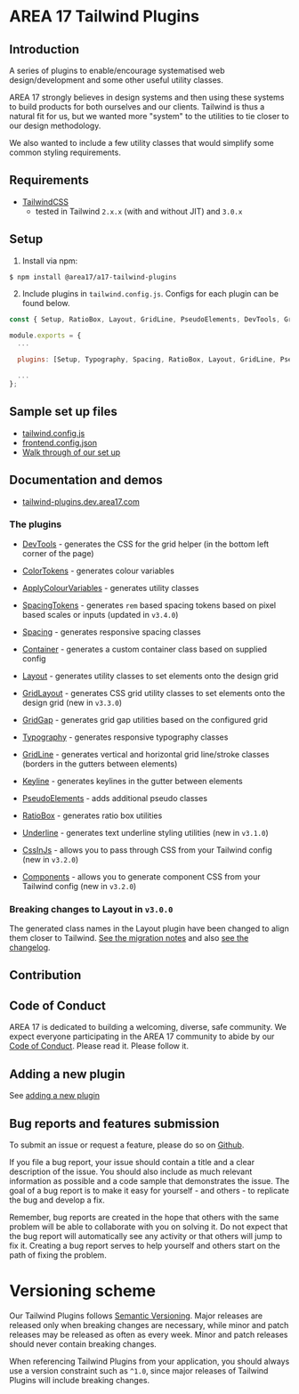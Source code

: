 # AREA 17 Tailwind Plugins

## Introduction

A series of plugins to enable/encourage systematised web design/development and some other useful utility classes.

AREA 17 strongly believes in design systems and then using these systems to build products for both ourselves and our clients. Tailwind is thus a natural fit for us, but we wanted more "system" to the utilities to tie closer to our design methodology.

We also wanted to include a few utility classes that would simplify some common styling requirements.

## Requirements

* [TailwindCSS](https://tailwindcss.com/)
  * tested in Tailwind <code>2.x.x</code> (with and without JIT) and <code>3.0.x</code>

## Setup

1. Install via npm:

```shell
$ npm install @area17/a17-tailwind-plugins
```

2. Include plugins in `tailwind.config.js`. Configs for each plugin can be found below.

```javascript
const { Setup, RatioBox, Layout, GridLine, PseudoElements, DevTools, GridGap, Container, Keyline, Spacing, Typography, ColorTokens, ApplyColorVariables, Underline, Components, CssInJs, GridLayout, SpacingTokens } = require('@area17/a17-tailwind-plugins');

module.exports = {
  ...

  plugins: [Setup, Typography, Spacing, RatioBox, Layout, GridLine, PseudoElements, DevTools, GridGap, Container, Keyline, ColorTokens, Underline, Components, CssInJs, GridLayout],

  ...
};
```

## Sample set up files

* [tailwind.config.js](https://github.com/area17/tailwind-plugins/blob/main/docs/tailwind.config.js)
* [frontend.config.json](https://github.com/area17/tailwind-plugins/blob/main/docs/frontend.config.json)
* [Walk through of our set up](http://tailwind-plugins.dev.area17.com/Setup.php)


## Documentation and demos

* [tailwind-plugins.dev.area17.com](http://tailwind-plugins.dev.area17.com/)

### The plugins

* [DevTools](http://tailwind-plugins.dev.area17.com/DevTools.php) - generates the CSS for the grid helper (in the bottom left corner of the page)

* [ColorTokens](http://tailwind-plugins.dev.area17.com/ColorTokens.php) - generates colour variables
* [ApplyColourVariables](http://tailwind-plugins.dev.area17.com/ApplyColourVariables.php) - generates utility classes

* [SpacingTokens](http://tailwind-plugins.dev.area17.com/SpacingTokens.php) - generates `rem` based spacing tokens based on pixel based scales or inputs (updated in `v3.4.0`)
* [Spacing](http://tailwind-plugins.dev.area17.com/Spacing.php) - generates responsive spacing classes

* [Container](http://tailwind-plugins.dev.area17.com/Container.php) - generates a custom container class based on supplied config
* [Layout](http://tailwind-plugins.dev.area17.com/Layout.php) - generates utility classes to set elements onto the design grid
* [GridLayout](http://tailwind-plugins.dev.area17.com/GridLayout.php) - generates CSS grid utility classes to set elements onto the design grid (new in `v3.3.0`)
* [GridGap](http://tailwind-plugins.dev.area17.com/GridGap.php) - generates grid gap utilities based on the configured grid

* [Typography](http://tailwind-plugins.dev.area17.com/Typography.php) - generates responsive typography classes

* [GridLine](http://tailwind-plugins.dev.area17.com/GridLine.php) - generates vertical and horizontal grid line/stroke classes (borders in the gutters between elements)
* [Keyline](http://tailwind-plugins.dev.area17.com/Keyline.php) - generates keylines in the gutter between elements

* [PseudoElements](http://tailwind-plugins.dev.area17.com/PseudoElements.php) - adds additional pseudo classes

* [RatioBox](http://tailwind-plugins.dev.area17.com/RatioBox.php) - generates ratio box utilities

* [Underline](http://tailwind-plugins.dev.area17.com/Underline.php) - generates text underline styling utilities (new in `v3.1.0`)

* [CssInJs](http://tailwind-plugins.dev.area17.com/CssInJs.php) - allows you to pass through CSS from your Tailwind config (new in `v3.2.0`)
* [Components](http://tailwind-plugins.dev.area17.com/Components.php) - allows you to generate component CSS from your Tailwind config (new in `v3.2.0`)


### Breaking changes to Layout in `v3.0.0`

The generated class names in the Layout plugin have been changed to align them closer to Tailwind. [See the migration notes](http://tailwind-plugins.dev.area17.com/Layout.php#v3-0-0) and also [see the changelog](https://github.com/area17/tailwind-plugins/blob/main/changelog.md#300---2021-12-07).

## Contribution

## Code of Conduct

AREA 17 is dedicated to building a welcoming, diverse, safe community. We expect everyone participating in the AREA 17 community to abide by our [Code of Conduct](CODE_OF_CONDUCT.md). Please read it. Please follow it.

## Adding a new plugin

See [adding a new plugin](https://github.com/area17/tailwind-plugins/tree/main/docs#adding-a-new-plugin)

## Bug reports and features submission

To submit an issue or request a feature, please do so on [Github](https://github.com/area17/tailwind-plugins/issues).

If you file a bug report, your issue should contain a title and a clear description of the issue. You should also include as much relevant information as possible and a code sample that demonstrates the issue. The goal of a bug report is to make it easy for yourself - and others - to replicate the bug and develop a fix.

Remember, bug reports are created in the hope that others with the same problem will be able to collaborate with you on solving it. Do not expect that the bug report will automatically see any activity or that others will jump to fix it. Creating a bug report serves to help yourself and others start on the path of fixing the problem.

# Versioning scheme

Our Tailwind Plugins follows [Semantic Versioning](https://semver.org/). Major releases are released only when breaking changes are necessary, while minor and patch releases may be released as often as every week. Minor and patch releases should never contain breaking changes.

When referencing Tailwind Plugins from your application, you should always use a version constraint such as `^1.0`, since major releases of Tailwind Plugins will include breaking changes.

